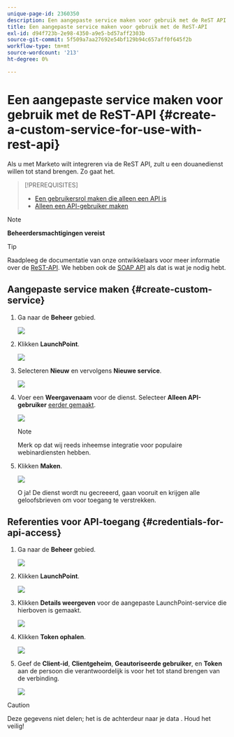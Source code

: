 ```yaml
---
unique-page-id: 2360350
description: Een aangepaste service maken voor gebruik met de ReST API - Marketo Docs - Productdocumentatie
title: Een aangepaste service maken voor gebruik met de ReST-API
exl-id: d94f723b-2e98-4350-a9e5-bd57aff2303b
source-git-commit: 5f509a7aa27692e54bf129b94c657aff0f645f2b
workflow-type: tm+mt
source-wordcount: '213'
ht-degree: 0%

---
```


# Een aangepaste service maken voor gebruik met de ReST-API {#create-a-custom-service-for-use-with-rest-api}

Als u met Marketo wilt integreren via de ReST API, zult u een douanedienst willen tot stand brengen. Zo gaat het.

>[!PREREQUISITES]
>
>* [Een gebruikersrol maken die alleen een API is](/help/marketo/product-docs/administration/users-and-roles/create-an-api-only-user-role.md)
>* [Alleen een API-gebruiker maken](/help/marketo/product-docs/administration/users-and-roles/create-an-api-only-user.md)
>


>[!NOTE]
>
>**Beheerdersmachtigingen vereist**

>[!TIP]
>
>Raadpleeg de documentatie van onze ontwikkelaars voor meer informatie over de [ReST-API](https://developers.marketo.com/documentation/rest/). We hebben ook de [SOAP API](https://developers.marketo.com/documentation/soap/) als dat is wat je nodig hebt.

## Aangepaste service maken {#create-custom-service}

1. Ga naar de **Beheer** gebied.

   ![](assets/create-a-custom-service-for-use-with-rest-api-1.png)

1. Klikken **LaunchPoint**.

   ![](assets/create-a-custom-service-for-use-with-rest-api-2.png)

1. Selecteren **Nieuw** en vervolgens **Nieuwe service**.

   ![](assets/create-a-custom-service-for-use-with-rest-api-3.png)

1. Voer een **Weergavenaam** voor de dienst. Selecteer **Alleen API-gebruiker** [eerder gemaakt](/help/marketo/product-docs/administration/users-and-roles/create-an-api-only-user.md).

   ![](assets/create-a-custom-service-for-use-with-rest-api-4.png)

   >[!NOTE]
   >
   >Merk op dat wij reeds inheemse integratie voor populaire webinardiensten hebben.

1. Klikken **Maken**.

   ![](assets/create-a-custom-service-for-use-with-rest-api-5.png)

   O ja! De dienst wordt nu gecreeerd, gaan vooruit en krijgen alle geloofsbrieven om voor toegang te verstrekken.

## Referenties voor API-toegang {#credentials-for-api-access}

1. Ga naar de **Beheer** gebied.

   ![](assets/create-a-custom-service-for-use-with-rest-api-6.png)

1. Klikken **LaunchPoint**.

   ![](assets/create-a-custom-service-for-use-with-rest-api-7.png)

1. Klikken **Details weergeven** voor de aangepaste LaunchPoint-service die hierboven is gemaakt.

   ![](assets/create-a-custom-service-for-use-with-rest-api-8.png)

1. Klikken **Token ophalen**.

   ![](assets/create-a-custom-service-for-use-with-rest-api-9.png)

1. Geef de **Client-id**, **Clientgeheim**, **Geautoriseerde gebruiker**, en **Token** aan de persoon die verantwoordelijk is voor het tot stand brengen van de verbinding.

   ![](assets/create-a-custom-service-for-use-with-rest-api-10.png)

>[!CAUTION]
>
>Deze gegevens niet delen; het is de achterdeur naar je data . Houd het veilig!
